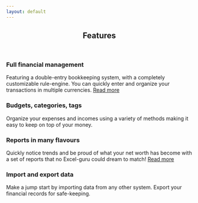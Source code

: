 ```yaml
---
layout: default
---
```


<!-- Section -->
<section>
	<header class="major">
		<h2>Features</h2>
	</header>
	<div class="features">
		<article>
			<span class="icon fa-money"></span>
			<div class="content">
				<h3>Full financial management</h3>
				<p>
				Featuring a double-entry bookkeeping system, with a completely customizable rule-engine. You can
				quickly enter and organize your transactions in multiple currencies. 
				<a href="{{ 'about-features.html' | absolute_url }}">Read more</a>
				</p>
			</div>
		</article>
		<article>
			<span class="icon fa-tasks"></span>
			<div class="content">
				<h3>Budgets, categories, tags</h3>
				<p>
				Organize your expenses and incomes using a variety of methods making it easy to keep on top of your money.
				</p>
			</div>
		</article>
		<article>
			<span class="icon fa-area-chart"></span>
			<div class="content">
				<h3>Reports in many flavours</h3>
				<p>
				Quickly notice trends and be proud of what your net worth has become with a set of reports that no Excel-guru could
				dream to match! <a href="{{ 'guide-reports.html' | absolute_url }}">Read more</a>
				</p>
			</div>
		</article>
		<article>
			<span class="icon fa-cloud-download"></span>
			<div class="content">
				<h3>Import and export data</h3>
				<p>
                    Make a jump start by importing data from any other system. Export your financial records 
                    for safe-keeping.
				</p>
			</div>
		</article>
	</div>
</section>

<!-- Section -->
<!--
<section>
	<header class="major">
		<h2>Ipsum sed dolor</h2>
	</header>
	<div class="posts">
		<article>
			<a href="#" class="image"><img src="assets/images/pic01.jpg" alt="" /></a>
			<h3>Interdum aenean</h3>
			<p>Aenean ornare velit lacus, ac varius enim lorem ullamcorper dolore. Proin aliquam facilisis ante interdum. Sed nulla amet lorem feugiat tempus aliquam.</p>
			<ul class="actions">
				<li><a href="#" class="button">More</a></li>
			</ul>
		</article>
		<article>
			<a href="#" class="image"><img src="assets/images/pic02.jpg" alt="" /></a>
			<h3>Nulla amet dolore</h3>
			<p>Aenean ornare velit lacus, ac varius enim lorem ullamcorper dolore. Proin aliquam facilisis ante interdum. Sed nulla amet lorem feugiat tempus aliquam.</p>
			<ul class="actions">
				<li><a href="#" class="button">More</a></li>
			</ul>
		</article>
		<article>
			<a href="#" class="image"><img src="assets/images/pic03.jpg" alt="" /></a>
			<h3>Tempus ullamcorper</h3>
			<p>Aenean ornare velit lacus, ac varius enim lorem ullamcorper dolore. Proin aliquam facilisis ante interdum. Sed nulla amet lorem feugiat tempus aliquam.</p>
			<ul class="actions">
				<li><a href="#" class="button">More</a></li>
			</ul>
		</article>
		<article>
			<a href="#" class="image"><img src="assets/images/pic04.jpg" alt="" /></a>
			<h3>Sed etiam facilis</h3>
			<p>Aenean ornare velit lacus, ac varius enim lorem ullamcorper dolore. Proin aliquam facilisis ante interdum. Sed nulla amet lorem feugiat tempus aliquam.</p>
			<ul class="actions">
				<li><a href="#" class="button">More</a></li>
			</ul>
		</article>
		<article>
			<a href="#" class="image"><img src="assets/images/pic05.jpg" alt="" /></a>
			<h3>Feugiat lorem aenean</h3>
			<p>Aenean ornare velit lacus, ac varius enim lorem ullamcorper dolore. Proin aliquam facilisis ante interdum. Sed nulla amet lorem feugiat tempus aliquam.</p>
			<ul class="actions">
				<li><a href="#" class="button">More</a></li>
			</ul>
		</article>
		<article>
			<a href="#" class="image"><img src="assets/images/pic06.jpg" alt="" /></a>
			<h3>Amet varius aliquam</h3>
			<p>Aenean ornare velit lacus, ac varius enim lorem ullamcorper dolore. Proin aliquam facilisis ante interdum. Sed nulla amet lorem feugiat tempus aliquam.</p>
			<ul class="actions">
				<li><a href="#" class="button">More</a></li>
			</ul>
		</article>
	</div>
</section>
-->